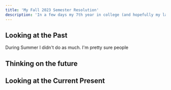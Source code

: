 ```yaml
---
title: 'My Fall 2023 Semester Resolution'
description: 'In a few days my 7th year in college (and hopefully my last)'
---
```




## Looking at the Past

During Summer I didn't do as much. I'm pretty sure people  

## Thinking on the future


## Looking at the Current Present